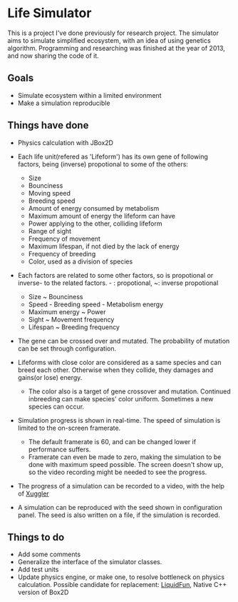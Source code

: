 Life Simulator
==============

This is a project I've done previously for research project. The simulator aims to simulate simplified ecosystem, with an idea of using genetics algorithm.
Programming and researching was finished at the year of 2013, and now sharing the code of it.

Goals
-----

* Simulate ecosystem within a limited environment
* Make a simulation reproducible 

Things have done
----------------

* Physics calculation with JBox2D
* Each life unit(refered as 'Lifeform') has its own gene of following factors, being (inverse) propotional to some of the others:
  * Size
  * Bounciness
  * Moving speed
  * Breeding speed
  * Amount of energy consumed by metabolism
  * Maximum amount of energy the lifeform can have
  * Power applying to the other, colliding lifeform
  * Range of sight
  * Frequency of movement
  * Maximum lifespan, if not died by the lack of energy
  * Frequency of breeding
  * Color, used as a division of species
* Each factors are related to some other factors, so is propotional or inverse- to the related factors. - : propotional, ~: inverse propotional
  * Size ~ Bounciness
  * Speed - Breeding speed - Metabolism energy
  * Maximum energy ~ Power
  * Sight ~ Movement frequency
  * Lifespan ~ Breeding frequency
* The gene can be crossed over and mutated. The probability of mutation can be set through configuration.
* Lifeforms with close color are considered as a same species and can breed each other. Otherwise when they collide, they damages and gains(or lose) energy.
  * The color also is a target of gene crossover and mutation. Continued inbreeding can make species' color uniform. Sometimes a new species can occur.

* Simulation progress is shown in real-time. The speed of simulation is limited to the on-screen framerate.
  * The default framerate is 60, and can be changed lower if performance suffers.
  * Framerate can even be made to zero, making the simulation to be done with maximum speed possible. The screen doesn't show up, so the video recording might be needed to see the progress.
* The progress of a simulation can be recorded to a video, with the help of [Xuggler](http://www.xuggle.com/xuggler/)
* A simulation can be reproduced with the seed shown in configuration panel. The seed is also written on a file, if the simulation is recorded.


Things to do
------------

* Add some comments
* Generalize the interface of the simulator classes.
* Add test units
* Update physics engine, or make one, to resolve bottleneck on physics calculation. Possible candidate for replacement: [LiquidFun](https://github.com/google/liquidfun/), Native C++ version of Box2D

